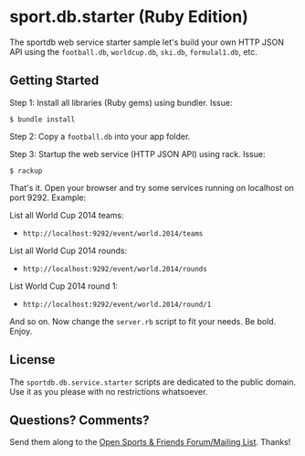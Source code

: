# sport.db.starter (Ruby Edition)

The sportdb web service starter sample let's build your own HTTP JSON API using the
`football.db`, `worldcup.db`, `ski.db`, `formulal1.db`, etc.
 

## Getting Started

Step 1: Install all libraries (Ruby gems) using bundler. Issue:

    $ bundle install

Step 2: Copy a `football.db` into your app folder.

Step 3: Startup the web service (HTTP JSON API) using rack. Issue:

    $ rackup

That's it. Open your browser and try some services
running on localhost on port 9292. Example:

List all World Cup 2014 teams:

- `http://localhost:9292/event/world.2014/teams`

List all World Cup 2014 rounds:

- `http://localhost:9292/event/world.2014/rounds`

List World Cup 2014 round 1:

- `http://localhost:9292/event/world.2014/round/1`

And so on. Now change the `server.rb` script to fit your needs. Be bold. Enjoy.


## License

The `sportdb.db.service.starter` scripts are dedicated to the public domain.
Use it as you please with no restrictions whatsoever.


## Questions? Comments?

Send them along to the
[Open Sports & Friends Forum/Mailing List](http://groups.google.com/group/opensport).
Thanks!
